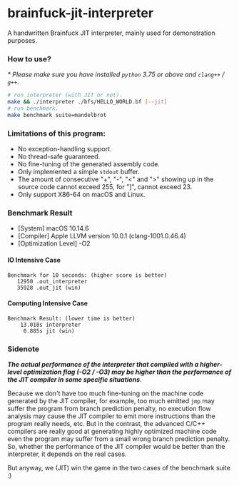 # brainfuck-jit-interpreter
A handwritten Brainfuck JIT interpreter, mainly used for demonstration purposes.

### How to use?

*\* Please make sure you have installed `python` 3.75 or above and `clang++` / `g++`*.

```bash
# run interpreter (with JIT or not).
make && ./interpreter ./bfs/HELLO_WORLD.bf [--jit]
# run benchmark.
make benchmark suite=mandelbrot  
```

### Limitations of this program:

* No exception-handling support.
* No thread-safe guaranteed.
* No fine-tuning of the generated assembly code.
* Only implemented a simple `stdout` buffer.
* The amount of consecutive "+", "-", "<" and ">" showing up in the source code cannot exceed 255, for "]", cannot exceed 23.
* Only support X86-64 on macOS and Linux.

### Benchmark Result

* [System] macOS 10.14.6
* [Compiler] Apple LLVM version 10.0.1 (clang-1001.0.46.4)
* [Optimization Level] -O2

#### IO Intensive Case

```text
Benchmark for 10 seconds: (higher score is better)
   12950 .out_interpreter
   35928 .out_jit (win)
```

#### Computing Intensive Case

```text
Benchmark Result: (lower time is better)
    13.018s interpreter
     0.885s jit (win)
```

### Sidenote

***The actual performance of the interpreter that compiled with a higher-level optimization flag (-O2 / -O3) may be higher than the performance of the JIT compiler in some specific situations***. 

Because we don't have too much fine-tuning on the machine code generated by the JIT compiler, for example, too much emitted `jmp` may suffer the program from branch prediction penalty, no execution flow analysis may cause the JIT compiler to emit more instructions than the program really needs, etc. But in the contrast, the advanced C/C++ compilers are really good at generating highly optimized machine code even the program may suffer from a small wrong branch prediction penalty. So, whether the performance of the JIT compiler would be better than the interpreter, it depends on the real cases.

But anyway, we (JIT) win the game in the two cases of the benchmark suite :)
